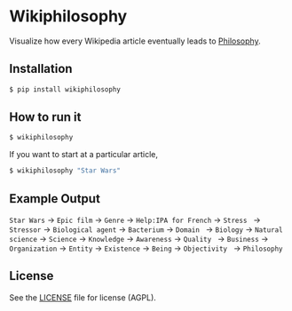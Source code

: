 # Wikiphilosophy

Visualize how every Wikipedia article eventually leads to
[Philosophy](https://en.wikipedia.org/wiki/Philosophy).

## Installation

```bash
$ pip install wikiphilosophy
```

## How to run it

```bash
$ wikiphilosophy
```

If you want to start at a particular article,

```bash
$ wikiphilosophy "Star Wars"
```

## Example Output

`Star Wars` → `Epic film` → `Genre` → `Help:IPA for French` → `Stress ` → `Stressor` → `Biological agent` → `Bacterium` → `Domain ` → `Biology` → `Natural science` → `Science` → `Knowledge` → `Awareness` → `Quality ` → `Business` → `Organization` → `Entity` → `Existence` → `Being` → `Objectivity ` → `Philosophy`

## License

See the [LICENSE](LICENSE) file for license (AGPL).
